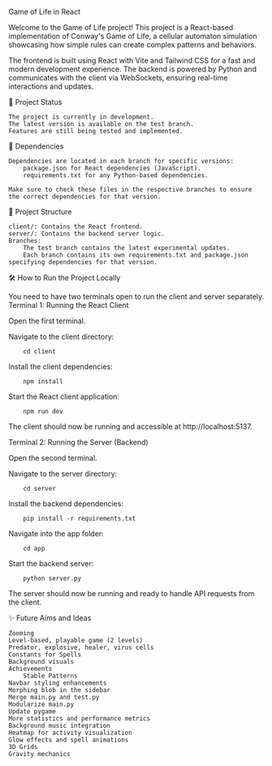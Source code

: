 Game of Life in React

Welcome to the Game of Life project! This project is a React-based implementation of Conway's Game of Life, a cellular automaton simulation showcasing how simple rules can create complex patterns and behaviors.

The frontend is built using React with Vite and Tailwind CSS for a fast and modern development experience. The backend is powered by Python and communicates with the client via WebSockets, ensuring real-time interactions and updates.

🚀 Project Status

    The project is currently in development.
    The latest version is available on the test branch.
    Features are still being tested and implemented.

📜 Dependencies

    Dependencies are located in each branch for specific versions:
        package.json for React dependencies (JavaScript).
        requirements.txt for any Python-based dependencies.

    Make sure to check these files in the respective branches to ensure the correct dependencies for that version.

📂 Project Structure

    client/: Contains the React frontend.
    server/: Contains the backend server logic.
    Branches:
        The test branch contains the latest experimental updates.
        Each branch contains its own requirements.txt and package.json specifying dependencies for that version.

🛠️ How to Run the Project Locally

You need to have two terminals open to run the client and server separately.
Terminal 1: Running the React Client

Open the first terminal.

Navigate to the client directory:

        cd client

Install the client dependencies:

        npm install

Start the React client application:

        npm run dev

The client should now be running and accessible at http://localhost:5137.

Terminal 2: Running the Server (Backend)

Open the second terminal.

Navigate to the server directory:

        cd server

Install the backend dependencies:

        pip install -r requirements.txt

Navigate into the app folder:

        cd app

Start the backend server:

        python server.py

The server should now be running and ready to handle API requests from the client.

✨ Future Aims and Ideas

    Zooming
    Level-based, playable game (2 levels)
    Predator, explosive, healer, virus cells
    Constants for Spells
    Background visuals
    Achievements
        Stable Patterns
    Navbar styling enhancements
    Morphing blob in the sidebar
    Merge main.py and test.py
    Modularize main.py
    Update pygame
    More statistics and performance metrics
    Background music integration
    Heatmap for activity visualization
    Glow effects and spell animations
    3D Grids
    Gravity mechanics

